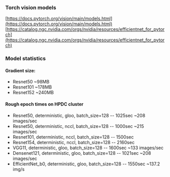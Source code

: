 ### Torch vision models

[https://docs.pytorch.org/vision/main/models.html](https://docs.pytorch.org/vision/main/models.html)
[https://catalog.ngc.nvidia.com/orgs/nvidia/resources/efficientnet_for_pytorch](https://catalog.ngc.nvidia.com/orgs/nvidia/resources/efficientnet_for_pytorch)


### Model statistics

#### Gradient size:

- Resnet50 ~98MB
- Resnet101 ~178MB
- Resnet152 ~240MB

#### Rough epoch times on HPDC cluster

- Resnet50, deterministic, gloo, batch_size=128 -- 1025sec ~208 images/sec
- Resnet50, deterministic, nccl, batch_size=128 -- 1000sec ~215 images/sec
- Resnet101, deterministic, nccl, batch_size=128 -- 1500sec
- Resnet154, deterministic, nccl, batch_size=128 -- 2160sec
- VGG11, deterministic, gloo, batch_size=128 -- 1600sec ~133 images/sec
- Densenet121, deterministic, gloo, batch_size=128 -- 1021sec ~208 images/sec
- EfficientNet_b0, deterministic, gloo, batch_size=128 -- 1550sec ~137.2 img/s